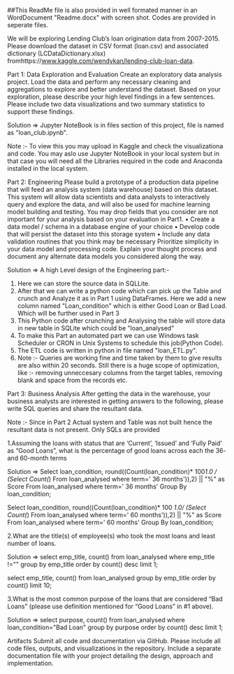 ##This ReadMe file is also provided in well formated manner in an WordDocument "Readme.docx" with screen shot. Codes are provided in seperate files.

We will be exploring Lending Club’s loan origination data from 2007-2015. Please download the dataset in CSV format (loan.csv) and associated dictionary (LCDataDictionary.xlsx) fromhttps://www.kaggle.com/wendykan/lending-club-loan-data.

Part 1: Data Exploration and Evaluation
Create an exploratory data analysis project. Load the data and perform any necessary cleaning and aggregations to explore and better understand the dataset. Based on your exploration, please describe your high level findings in a few sentences. Please include two data visualizations and two summary statistics to support these findings.

Solution => Jupyter NoteBook is in files section of this project, file is named as "loan_club.ipynb". 

Note :- To view this you may upload in Kaggle and check the visualizationa and code. You may aslo use Jupyter NoteBook in your local system but in that case you will need all the Libraries required in the code and Anaconda installed in the local system.

Part 2: Engineering
Please build a prototype of a production data pipeline that will feed an analysis system (data warehouse) based on this dataset. This system will allow data scientists and data analysts to interactively query and explore the data, and will also be used for machine learning model building and testing. You may drop fields that you consider are not important for your analysis based on your evaluation in Part1.
•	Create a data model / schema in a database engine of your choice
•	Develop code that will persist the dataset into this storage system 
•	Include any data validation routines that you think may be necessary
Prioritize simplicity in your data model and processing code. Explain your thought process and document any alternate data models you considered along the way.

Solution => A high Level design of the Engineering part:-
1. Here we can store the source data in SQLLite. 
2. After that we can write a python code which can pick up the Table and crunch and Analyze it as in Part 1 using DataFrames. Here we add a new column named "Loan_condition" which is either Good Loan or Bad Load. Which will be further used in Part 3
3. This Python code after crunching and Analysing the table will store data in new table in SQLite which could be "loan_analysed"
4. To make this Part an automated part we can use Windows task Scheduler or CRON in Unix Systems to schedule this job(Python Code).
5. The ETL code is written in python in file named "loan_ETL.py". 
6. Note :- Queries are working fine and time taken by them to give results are also within 20 seconds. Still there is a huge scope of optimization, like :- removing unneccesary columns from the target tables, removing blank and space from the records etc.

Part 3: Business Analysis
After getting the data in the warehouse, your business analysts are interested in getting answers to the following, please write SQL queries and share the resultant data.

Note :- Since in Part 2 Actual system and Table was not built hence the resultant data is not present. Only SQLs are provided

1.Assuming the loans with status that are ‘Current’, ‘Issued’ and ‘Fully Paid’ as “Good Loans”, what is the percentage of good loans across each the 36- and 60-month terms

Solution => 
Select loan_condition, round((Count(loan_condition)* 100*1.0 / (Select Count(*) From loan_analysed where term=' 36 months')),2) || "%" as Score From loan_analysed where term=' 36 months' Group By loan_condition; 

Select loan_condition, round((Count(loan_condition)* 100 *1.0/ (Select Count(*) From loan_analysed where term=' 60 months')),2) || "%" as Score From loan_analysed where term=' 60 months' Group By loan_condition; 

2.What are the title(s) of employee(s) who took the most loans and least number of loans.

Solution =>
select emp_title, count() from loan_analysed where emp_title !="" group by emp_title order by count() desc limit 1; 

select emp_title, count() from loan_analysed group by emp_title order by count() limit 10; 


3.What is the most common purpose of the loans that are considered “Bad Loans” (please use definition mentioned for “Good Loans” in #1 above).

Solution =>
select purpose, count() from loan_analysed where loan_condition="Bad Loan" group by purpose order by count() desc limit 1; 

Artifacts
Submit all code and documentation via GitHub. Please include all code files, outputs, and visualizations in the repository. Include a separate documentation file with your project detailing the design, approach and implementation.
